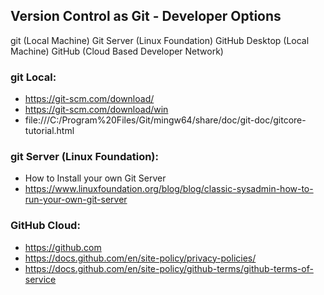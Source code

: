 ## Version Control as Git - Developer Options 

git (Local Machine) 
Git Server (Linux Foundation) 
GitHub Desktop (Local Machine)
GitHub (Cloud Based Developer Network)

### git Local:
- https://git-scm.com/download/
- https://git-scm.com/download/win
- file:///C:/Program%20Files/Git/mingw64/share/doc/git-doc/gitcore-tutorial.html

### git Server (Linux Foundation):
- How to Install your own Git Server
- https://www.linuxfoundation.org/blog/blog/classic-sysadmin-how-to-run-your-own-git-server

### GitHub Cloud:
- https://github.com
- https://docs.github.com/en/site-policy/privacy-policies/
- https://docs.github.com/en/site-policy/github-terms/github-terms-of-service

